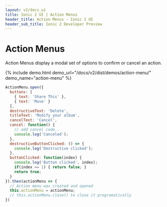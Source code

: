```yaml
---
layout: v2/docs_ui
title: Ionic 2 UI | Action Menus
header_title: Action Menus - Ionic 2 UI
header_sub_title: Ionic 2 Developer Preview
---
```


<h1 class="title">Action Menus</h1>

Action Menus display a modal set of options to confirm or cancel an action.

{% include demo.html demo_url="/docs/v2/dist/demos/action-menu/" demo_name="action-menu" %}

```javascript
ActionMenu.open({
  buttons: [
    { text: 'Share This' },
    { text: 'Move' }
  ],
  destructiveText: 'Delete',
  titleText: 'Modify your album',
  cancelText: 'Cancel',
  cancel: function() {
    // add cancel code..
    console.log('Canceled');
  },
  destructiveButtonClicked: () => {
    console.log('Destructive clicked');
  },
  buttonClicked: function(index) {
    console.log('Button clicked', index);
    if(index == 1) { return false; }
    return true;
  }
}).then(actionMenu => {
  // Action menu was created and opened
  this.actionMenu = actionMenu;
  // this.actionMenu.close() to close it programatically
})
```
